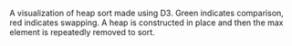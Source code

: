 A visualization of heap sort made using D3.
Green indicates comparison, red indicates swapping.
A heap is constructed in place and then the max element is repeatedly removed to sort.